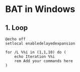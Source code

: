 # BAT in Windows

## 1. Loop
```
@echo off
setlocal enabledelayedexpansion

for /L %%i in (1,1,10) do (
    echo Iteration %%i
    rem Add your commands here
)
```
